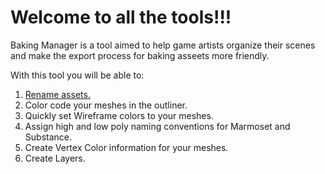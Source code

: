 # Welcome to all the tools!!!


Baking Manager is a tool aimed to help game artists organize their scenes and make the export process for baking asseets more friendly.

With this tool you will be able to:

1. [Rename assets.](/docs/Baking%20Manager/Rename%20Features.md) 
2. Color code your meshes in the outliner.
3. Quickly set Wireframe colors to your meshes.
4. Assign high and low poly naming conventions for Marmoset and Substance.
5. Create Vertex Color information for your meshes.
6. Create Layers.